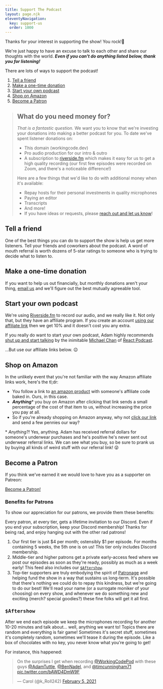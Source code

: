 ```yaml
---
title: Support The Podcast
layout: page.njk
eleventyNavigation:
  key: support-us
  order: 1000
---
```


Thanks for your interest in supporting the show! You rock!🤘

We're just happy to have an excuse to talk to each other and share our thoughts with the world. ***Even if you can't do anything listed below, thank you for listening!***

There are lots of ways to support the podcast!

1. [Tell a friend](#tell-a-friend)
2. [Make a one-time donation](#one-time-donation)
3. [Start your own podcast](#start-your-podcast)
4. [Shop on Amazon](#amazon)
5. [Become a Patron](#patreon)

> <h2 id="expenses">What do you need money for?</h2>
>
> _That is a fantastic question._ We want you to know that we're investing your donations into making a better podcast for you. To date we've spent listener donations on:
>
> - This domain (workingcode.dev)
> - Pro audio production for our intro & outro
> - A subscription to [riverside.fm](http://www.riverside.fm/?via=workingcodepod) which makes it easy for us to get a high quality recording (our first few episodes were recorded on Zoom, and there's a noticeable difference!)
>
> Here are a few things that we'd like to do with additional money when it's available:
>
> - Repay hosts for their personal investments in quality microphones
> - Paying an editor
> - Transcripts
> - And more!
> - If you have ideas or requests, please [reach out and let us know](mailto:workingcodepod@gmail.com)!

<h2 id="tell-a-friend">Tell a friend</h2>

One of the best things you can do to support the show is help us get more listeners. Tell your friends and coworkers about the podcast. A word of mouth referral is worth dozens of 5-star ratings to someone who is trying to decide what to listen to.

<h2 id="one-time-donation">Make a one-time donation</h2>

If you want to help us out financially, but monthly donations aren't your thing, <a href="mailto:workingcodepod@gmail.com">email us</a> and we'll figure out the best mutually agreeable tool.

<h2 id="start-your-podcast">Start your own podcast</h2>

We're using [Riverside.fm](http://www.riverside.fm/?via=workingcodepod) to record our audio, and we really like it. Not only that, but they have an affiliate program. If you create an account [using our affiliate link](http://www.riverside.fm/?via=workingcodepod) then we get 10% and it doesn't cost you any extra.

If you really do want to start your own podcast, Adam highly recommends [shut up and start talking](http://shutupandstarttalking.com/) by the inimitable [Michael Chan](https://twitter.com/chantastic) of [React Podcast](https://reactpodcast.com/).

...But use our affiliate links below. 😉

<h2 id="amazon">Shop on Amazon</h2>

In the unlikely event that you're not familiar with the way Amazon affiliate links work, here's the tl;dr:

- You follow a link to [an amazon product](https://amzn.to/3aRbMqU) with someone's affiliate code baked in. Ours, in this case.
- ***Anything***\* you buy on Amazon after clicking that link sends a small percentage of the cost of that item to us, without increasing the price you pay at all.
- So if you're already shopping on Amazon anyway, why not [click our link](https://amzn.to/3aRbMqU) and send a few pennies our way?

\* *Anything?!* Yes, anything. Adam has received referral dollars for someone's underwear purchases and he's positive he's never sent out underwear referral links. We can see what you buy, so be sure to prank us by buying all kinds of weird stuff with our referral link! 😜

<h2 id="patreon">Become a Patron</h2>

If you think we've earned it we would love to have you as a supporter on Patreon:

<a href="https://www.patreon.com/bePatron?u=45624319" data-patreon-widget-type="become-patron-button">Become a Patron!</a>

### Benefits for Patrons

To show our appreciation for our patrons, we provide them these benefits:

Every patron, at every tier, gets a lifetime invitation to our Discord. Even if you end your subscription, keep your Discord membership! Thanks for being rad, and enjoy hanging out with the other rad patrons!

1. Our first tier is just $4 per month; ostensibly $1 per episode. For months containing 5 weeks, the 5th one is on us! This tier only includes Discord membership.
2. Middle-tier and higher patrons get a private early-access feed where we post our episodes as soon as they're ready, possibly as much as a week early! This feed also includes our [`$Aftershow`](#aftershow).
3. Top-tier supporters are truly embodying the spirit of [Patronage](https://en.wikipedia.org/wiki/Patronage) and helping fund the show in a way that sustains us long-term. It's possible that there's nothing we could do to repay this kindness, but we're going to do our best! We'll read your name (or a surrogate moniker of your choosing) on every show, and whenever we do something new and exciting (merch? special goodies?) these fine folks will get it all first.

<h3 id="aftershow"><pre>$Aftershow</pre></h3>

After we end each episode we keep the microphones recording for another 10-20 minutes and talk about... well, anything we want to! Topics there are random and everything is fair game! Sometimes it's secret stuff, sometimes it's completely random, sometimes we'll tease it during the episode. Like a box of chocolates with no key, you never know what you're going to get!

For instance, this happened:

<blockquote class="twitter-tweet"><p lang="en" dir="ltr">On the surprises I get when recording <a href="https://twitter.com/WorkingCodePod?ref_src=twsrc%5Etfw">@WorkingCodePod</a> with these guys <a href="https://twitter.com/AdamTuttle?ref_src=twsrc%5Etfw">@AdamTuttle</a>, <a href="https://twitter.com/BenNadel?ref_src=twsrc%5Etfw">@BenNadel</a>, and <a href="https://twitter.com/timcunningham71?ref_src=twsrc%5Etfw">@timcunningham71</a> <a href="https://t.co/bAWD4DmW9F">pic.twitter.com/bAWD4DmW9F</a></p>&mdash; Carol (@k_Roll242) <a href="https://twitter.com/k_Roll242/status/1357521290589073411?ref_src=twsrc%5Etfw">February 5, 2021</a></blockquote>
<script async src="https://platform.twitter.com/widgets.js" charset="utf-8"></script>
